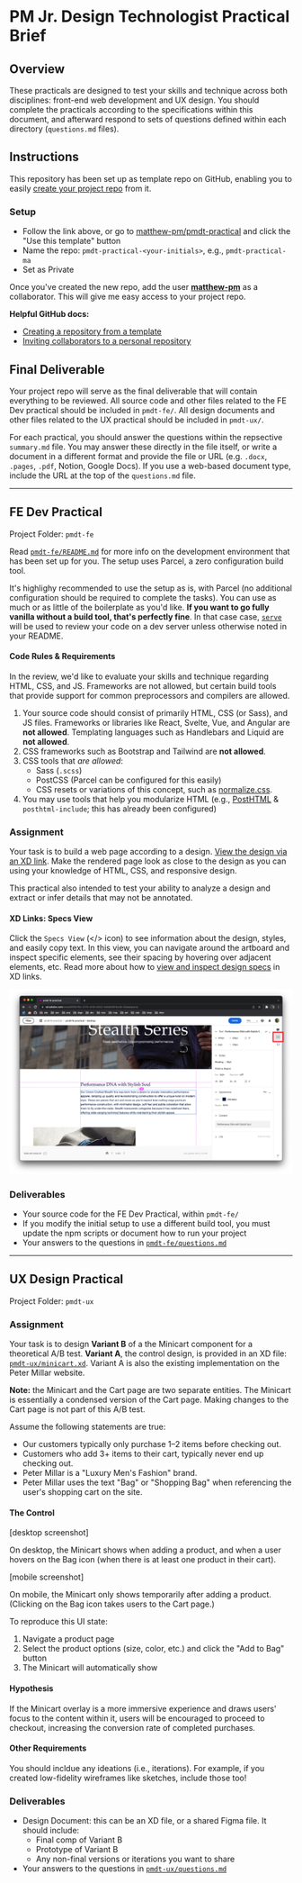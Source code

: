 
# PM Jr. Design Technologist Practical Brief

## Overview
These practicals are designed to test your skills and technique across both disciplines: front-end web development and UX design. You should complete the practicals according to the specifications within this document, and afterward respond to sets of questions defined within each directory (`questions.md` files).

## Instructions
This repository has been set up as template repo on GitHub, enabling you to easily [create your project repo](https://github.com/matthew-pm/pmdt-practical/generate) from it.

### Setup
- Follow the link above, or go to [matthew-pm/pmdt-practical](https://github.com/matthew-pm/pmdt-practical) and click the "Use this template" button
- Name the repo: `pmdt-practical-<your-initials>`, e.g., `pmdt-practical-ma`
- Set as Private

Once you've created the new repo, add the user [**matthew-pm**](https://github.com/matthew-pm) as a collaborator. This will give me easy access to your project repo. 


**Helpful GitHub docs:**
- [Creating a repository from a template](https://docs.github.com/en/repositories/creating-and-managing-repositories/creating-a-repository-from-a-template#creating-a-repository-from-a-template)
- [Inviting collaborators to a personal repository](https://docs.github.com/en/account-and-profile/setting-up-and-managing-your-github-user-account/managing-access-to-your-personal-repositories/inviting-collaborators-to-a-personal-repository)


## Final Deliverable
Your project repo will serve as the final deliverable that will contain everything to be reviewed. All source code and other files related to the FE Dev practical should be included in `pmdt-fe/`. All design documents and other files related to the UX practical should be included in `pmdt-ux/`. 

For each practical, you should answer the questions within the repsective `summary.md` file. You may answer these directly in the file itself, or write a document in a different format and provide the file or URL (e.g. `.docx`, `.pages`, `.pdf`, Notion, Google Docs). If you use a web-based document type, include the URL at the top of the `questions.md` file.

---

## FE Dev Practical
Project Folder: `pmdt-fe`

Read [`pmdt-fe/README.md`](./pmdt-fe/README.md) for more info on the development environment that has been set up for you. The setup uses Parcel, a zero configuration build tool.

It's highlighy recommended to use the setup as is, with Parcel (no additional configuration should be required to complete the tasks). You can use as much or as little of the boilerplate as you'd like. **If you want to go fully vanilla without a build tool, that's perfectly fine**. In that case case, [`serve`](https://www.npmjs.com/package/serve) will be used to review your code on a dev server unless otherwise noted in your README.

#### Code Rules & Requirements
In the review, we'd like to evaluate your skills and technique regarding HTML, CSS, and JS. Frameworks are not allowed, but certain build tools that provide support for common preprocessors and compilers are allowed.

1. Your source code should consist of primarily HTML, CSS (or Sass), and JS files. Frameworks or libraries like React, Svelte, Vue, and Angular are **not allowed**. Templating languages such as Handlebars and Liquid are **not allowed**.
2. CSS frameworks such as Bootstrap and Tailwind are **not allowed**. 
3. CSS tools that _are allowed_:
    - Sass (`.scss`)
    - PostCSS (Parcel can be configured for this easily)
    - CSS resets or variations of this concept, such as [normalize.css](https://github.com/necolas/normalize.css).
4. You may use tools that help you modularize HTML (e.g., [PostHTML](https://parceljs.org/languages/html/#posthtml) & `posthtml-include`; this has already been configured)

### Assignment
Your task is to build a web page according to a design. [View the design via an XD link](https://xd.adobe.com/view/05f9376c-2170-4cfb-b052-4a5dd381ecd5-50aa/grid). Make the rendered page look as close to the design as you can using your knowledge of HTML, CSS, and responsive design.

This practical also intended to test your ability to analyze a design and extract or infer details that may not be annotated.

#### XD Links: Specs View
Click the `Specs View` (</> icon) to see information about the design, styles, and easily copy text. In this view, you can navigate around the artboard and inspect specific elements, see their spacing by hovering over adjacent elements, etc. Read more about how to [view and inspect design specs](https://helpx.adobe.com/xd/help/inspect-design-specs.html) in XD links.

![Specs View](./docs/pmdt-fe-xd_specs.png)

### Deliverables
- Your source code for the FE Dev Practical, within `pmdt-fe/`
- If you modify the initial setup to use a different build tool, you must update the npm scripts or document how to run your project
- Your answers to the questions in [`pmdt-fe/questions.md`](./pmdt-fe/questions.md)

---

## UX Design Practical
Project Folder: `pmdt-ux`
<!-- TODO -->

### Assignment
Your task is to design **Variant B** of a the Minicart component for a theoretical A/B test. **Variant A**, the control design, is provided in an XD file: [`pmdt-ux/minicart.xd`](./pmdt-ux/minicart.xd). Variant A is also the existing implementation on the Peter Millar website.

**Note:** the Minicart and the Cart page are two separate entities. The Minicart is essentially a condensed version of the Cart page. Making changes to the Cart page is not part of this A/B test.

Assume the following statements are true:

- Our customers typically only purchase 1–2 items before checking out.
- Customers who add 3+ items to their cart, typically never end up checking out.
- Peter Millar is a "Luxury Men's Fashion" brand.
- Peter Millar uses the text "Bag" or "Shopping Bag" when referencing the user's shopping cart on the site.

#### The Control
[desktop screenshot]

On desktop, the Minicart shows when adding a product, and when a user hovers on the Bag icon (when there is at least one product in their cart).

[mobile screenshot]

On mobile, the Minicart only shows temporarily after adding a product. (Clicking on the Bag icon takes users to the Cart page.)

To reproduce this UI state:
1. Navigate a product page
2. Select the product options (size, color, etc.) and click the "Add to Bag" button
3. The Minicart will automatically show


#### Hypothesis
If the Minicart overlay is a more immersive experience and draws users' focus to the content within it, users will be encouraged to proceed to checkout, increasing the conversion rate of completed purchases.


#### Other Requirements
You should incldue any ideations (i.e., iterations). For example, if you created low-fidelity wireframes like sketches, include those too!

### Deliverables
- Design Document: this can be an XD file, or a shared Figma file. It should include:
  - Final comp of Variant B
  - Prototype of Variant B
  - Any non-final versions or iterations you want to share
- Your answers to the questions in [`pmdt-ux/questions.md`](./pmdt-ux/questions.md)
